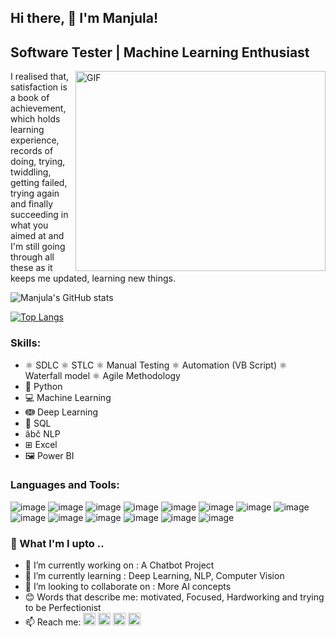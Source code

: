 ## Hi there, 👋 I'm Manjula! 

## Software Tester | Machine Learning Enthusiast

 <img align="right" alt="GIF" src="https://github.com/arsentieva/arsentieva/blob/main/code.gif?raw=true" width="400" height="320" />

I realised that, satisfaction is a book of achievement, which holds learning experience, records of doing, trying, twiddling, getting failed, trying again and finally succeeding in what you aimed at and I'm still going through all these as it keeps me updated, learning new things.

![Manjula's GitHub stats](https://github-readme-stats.vercel.app/api?username=Munch2022&show_icons=true&theme=cobalt)

[![Top Langs](https://github-readme-stats.vercel.app/api/top-langs/?username=Munch2022&show_icons=true&theme=cobalt)](https://github.com/Munch2022/github-readme-stats)



### Skills: 
* ⚛ SDLC  ⚛ STLC  ⚛ Manual Testing  ⚛ Automation (VB Script)  ⚛ Waterfall model ⚛ Agile Methodology
* 🐍 Python                                                       
* 💻 Machine Learning
* ↈ Deep Learning     
* 🎰 SQL  
* âbč NLP  
* ⊞ Excel
* 🖼 Power BI

### Languages and Tools:

![image](https://user-images.githubusercontent.com/111883941/209342030-6b35e7fe-2d51-4ce2-9771-15572f868256.png)
![image](https://user-images.githubusercontent.com/111883941/209343997-1916631d-4503-460f-bcb4-5e4fefadd639.png)
![image](https://user-images.githubusercontent.com/111883941/209344023-96fd2ca6-745a-48cb-a0f5-c58a00491884.png)
![image](https://user-images.githubusercontent.com/111883941/209343679-d53117d9-7b60-484d-a7d2-72ecb7aac795.png)
![image](https://user-images.githubusercontent.com/111883941/209342042-0282fd4f-431a-4158-b88d-361758d9a29d.png)
![image](https://user-images.githubusercontent.com/111883941/209342244-c382084e-e6a5-4236-b7dd-23fa3aead52e.png)
![image](https://user-images.githubusercontent.com/111883941/209342259-e740e118-b5f8-4318-8b1f-8931f2357095.png)
![image](https://user-images.githubusercontent.com/111883941/209342275-816e0419-0695-4575-b8cc-ce2610bf0635.png)
![image](https://user-images.githubusercontent.com/111883941/209342289-d22aac76-6b60-463c-8792-4226652dd6b7.png)
![image](https://user-images.githubusercontent.com/111883941/209343049-478e587e-f4f8-4deb-9322-f6ed37436cd6.png)
![image](https://user-images.githubusercontent.com/111883941/209342960-c86a7202-1b05-40b5-a0b6-233aa3c42646.png)
![image](https://user-images.githubusercontent.com/111883941/209344110-165ec912-386f-4c7a-9d83-f1d5edccb17f.png)
![image](https://user-images.githubusercontent.com/111883941/209345243-a862723e-4ea0-4e43-aa45-e50d36166459.png)
![image](https://user-images.githubusercontent.com/111883941/209344435-207fe8db-df21-44e8-b18d-36f2148a6be8.png)


###


### 📜 What I'm I upto .. 

- 🔭 I’m currently working on : A Chatbot Project 
- 🌱 I’m currently learning : Deep Learning, NLP, Computer Vision 
- 👯 I’m looking to collaborate on : More AI concepts 
- 😊 Words that describe me: motivated, Focused, Hardworking and trying to be Perfectionist  
- 📫 Reach me: 
[<img src='https://cdn.jsdelivr.net/npm/simple-icons@3.0.1/icons/github.svg' alt='github' height='20'>](https://github.com/Munch2022) [<img src='https://cdn.jsdelivr.net/npm/simple-icons@3.0.1/icons/linkedin.svg' alt='linkedin' height='20'>](https://www.linkedin.com/in/manjula-das-30520918)  [<img src='https://cdn.jsdelivr.net/npm/simple-icons@3.0.1/icons/facebook.svg' alt='facebook' height='20'>](https://www.facebook.com/g.or.manjula)  [<img src='https://cdn.jsdelivr.net/npm/simple-icons@3.0.1/icons/instagram.svg' alt='instagram' height='20'>](https://www.instagram.com/g.or.manjula/) 
